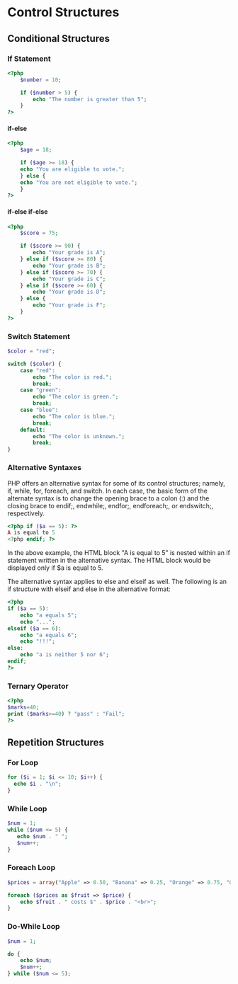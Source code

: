 # Control Structures

## Conditional Structures

### If Statement

```php
<?php
    $number = 10;

    if ($number > 5) {
        echo "The number is greater than 5";
    }
?>
```

#### if-else

```php
<?php
    $age = 18;

    if ($age >= 18) {
    echo "You are eligible to vote.";
    } else {
    echo "You are not eligible to vote.";
    }
?>
```

#### if-else if-else

```php
<?php
    $score = 75;

    if ($score >= 90) {
        echo "Your grade is A";
    } else if ($score >= 80) {
        echo "Your grade is B";
    } else if ($score >= 70) {
        echo "Your grade is C";
    } else if ($score >= 60) {
        echo "Your grade is D";
    } else {
        echo "Your grade is F";
    }
?>
```

### Switch Statement

```php
$color = "red";

switch ($color) {
    case "red":
        echo "The color is red.";
        break;
    case "green":
        echo "The color is green.";
        break;
    case "blue":
        echo "The color is blue.";
        break;
    default:
        echo "The color is unknown.";
        break;
}
```

### Alternative Syntaxes

PHP offers an alternative syntax for some of its control structures; namely, if, while, for, foreach, and switch. In each case, the basic form of the alternate syntax is to change the opening brace to a colon (:) and the closing brace to endif;, endwhile;, endfor;, endforeach;, or endswitch;, respectively.

```php
<?php if ($a == 5): ?>
A is equal to 5
<?php endif; ?>
```

In the above example, the HTML block "A is equal to 5" is nested within an if statement written in the alternative syntax. The HTML block would be displayed only if $a is equal to 5.

The alternative syntax applies to else and elseif as well. The following is an if structure with elseif and else in the alternative format:

```php
<?php
if ($a == 5):
    echo "a equals 5";
    echo "...";
elseif ($a == 6):
    echo "a equals 6";
    echo "!!!";
else:
    echo "a is neither 5 nor 6";
endif;
?>
```

### Ternary Operator

```php
<?php
$marks=40;
print ($marks>=40) ? "pass" : "Fail";
?>
```

## Repetition Structures

### For Loop

```php
for ($i = 1; $i <= 10; $i++) {
  echo $i . "\n";
}
```

### While Loop

```php
$num = 1;
while ($num <= 5) {
   echo $num . " ";
   $num++;
}
```

### Foreach Loop

```php
$prices = array("Apple" => 0.50, "Banana" => 0.25, "Orange" => 0.75, "Grapes" => 1.00);

foreach ($prices as $fruit => $price) {
    echo $fruit . " costs $" . $price . "<br>";
}
```

### Do-While Loop

```php
$num = 1;

do {
    echo $num;
    $num++;
} while ($num <= 5);
```
